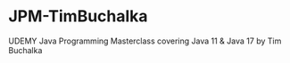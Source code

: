 # JPM-TimBuchalka
UDEMY Java Programming Masterclass covering Java 11 &amp; Java 17 by Tim Buchalka

